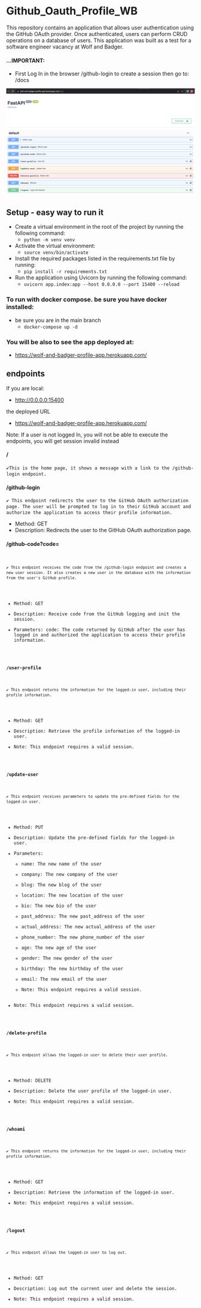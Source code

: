 # Github_Oauth_Profile_WB
This repository contains an application that allows user authentication using the GitHub OAuth provider. Once authenticated, users can perform CRUD operations on a database of users. This application was built as a test for a software engineer vacancy at Wolf and Badger.


#### ...IMPORTANT: 
- First Log In in the browser /github-login to create a session then go to: /docs

![](Docs/docs.png)




## Setup - easy way to run it 
- Create a virtual environment in the root of the project by running the following command:
  - ``` python -m venv venv  ```
- Activate the virtual environment:
  - ``` source venv/bin/activate ```
- Install the required packages listed in the requirements.txt file by running:
  - ``` pip install -r requirements.txt ```
- Run the application using Uvicorn by running the following command:
  - ``` uvicorn app.index:app --host 0.0.0.0 --port 15400 --reload ```

### To run with docker compose.  be sure you have docker installed:
  - be sure you are in the main branch
    - ``` docker-compose up -d ```

### You will be also to see the app deployed at:

  - https://wolf-and-badger-profile-app.herokuapp.com/


## endpoints 

If you are local:
- http://0.0.0.0:15400  

the deployed URL 
- https://wolf-and-badger-profile-app.herokuapp.com/

Note: If a user is not logged In, you will not be able to execute the endpoints, you will get session invalid instead

 #### /
    ✔️This is the home page, it shows a message with a link to the /github-login endpoint.

 #### /github-login
    ✔ This endpoint redirects the user to the GitHub OAuth authorization page. The user will be prompted to log in to their GitHub account and authorize the application to access their profile information.
  * Method: GET
  * Description: Redirects the user to the GitHub OAuth authorization page.

 #### /github-code?code=<code>
    ✔ ️This endpoint receives the code from the /github-login endpoint and creates a new user session. It also creates a new user in the database with the information from the user's GitHub profile.
  * Method: GET
  * Description: Receive code from the GitHub logging and init the session.
  * Parameters: code: The code returned by GitHub after the user has logged in and authorized the application to access their profile information.

 #### /user-profile
    ✔ ️This endpoint returns the information for the logged-in user, including their profile information.
  * Method: GET
  * Description: Retrieve the profile information of the logged-in user.
  * Note: This endpoint requires a valid session.

 #### /update-user
    ✔ ️This endpoint receives parameters to update the pre-defined fields for the logged-in user.
  * Method: PUT
  * Description: Update the pre-defined fields for the logged-in user.
  * Parameters: 
     - name: The new name of the user
     - company: The new company of the user
     - blog: The new blog of the user
     - location: The new location of the user 
     - bio: The new bio of the user 
     - past_address: The new past_address of the user 
     - actual_address: The new actual_address of the user 
     - phone_number: The new phone_number of the user 
     - age: The new age of the user 
     - gender: The new gender of the user 
     - birthday: The new birthday of the user 
     - email: The new email of the user 
     - Note: This endpoint requires a valid session.
  * Note: This endpoint requires a valid session.

 ####  /delete-profile
    ✔ ️This endpoint allows the logged-in user to delete their user profile.
  * Method: DELETE
  * Description: Delete the user profile of the logged-in user.
  * Note: This endpoint requires a valid session.

 #### /whoami
    ✔ ️This endpoint returns the information for the logged-in user, including their profile information.
  * Method: GET
  * Description: Retrieve the information of the logged-in user.
  * Note: This endpoint requires a valid session.

 #### /logout
    ✔ ️This endpoint allows the logged-in user to log out.
  * Method: GET
  * Description: Log out the current user and delete the session.
  * Note: This endpoint requires a valid session.
